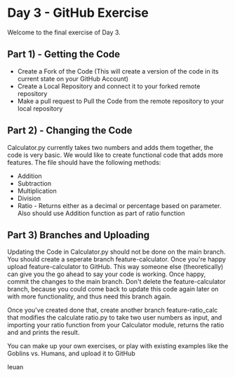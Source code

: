 # Day 3 - GitHub Exercise
Welcome to the final exercise of Day 3. 

## Part 1) - Getting the Code
  -  Create a Fork of the Code (This will create a version of the code in its current state on your GitHub Account)
  -  Create a Local Repository and connect it to your forked remote repository
  -  Make a pull request to Pull the Code from the remote repository to your local repository
## Part 2) - Changing the Code
Calculator.py currently takes two numbers and adds them together, the code is very basic. We would like to create functional code that adds more features.
The file should have the following methods:
  - Addition
  - Subtraction
  - Multiplication
  - Division
  - Ratio - Returns either as a decimal or percentage based on parameter. Also should use Addition function as part of ratio function

## Part 3) Branches and Uploading
Updating the Code in Calculator.py should not be done on the main branch. You should create a seperate branch feature-calculator. Once you're happy upload feature-calculator to GitHub. This way someone else (theoretically) can give you the go ahead to say your code is working. Once happy, commit the changes to the main branch. Don't delete the feature-calculator branch, because you could come back to update this code again later on with more functionality, and thus need this branch again.

Once you've created done that, create another branch feature-ratio_calc that modifies the calculate ratio.py to take two user numbers as input, and importing your ratio function from your Calculator module, returns the ratio and and prints the result.



You can make up your own exercises, or play with existing examples like the Goblins vs. Humans, and upload it to GitHub

Ieuan

